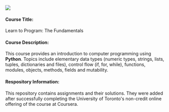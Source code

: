 ![](https://img.shields.io/github/license/majidhameed/coursera-learn-to-program-the-fundamentals-python?style=plastic)

#### Course Title: 
Learn to Program: The Fundamentals
#### Course Description:
This course provides an introduction to computer programming using **Python**. Topics include elementary data types (numeric types, strings, lists, tuples, dictionaries and files), control flow (if, for, while), functions, modules, objects, methods, fields and mutability.
#### Respository Information:
This repository contains assignments and their solutions. They were added after successfully completing the  University of Toronto's non-credit online offering of the course at Coursera.
